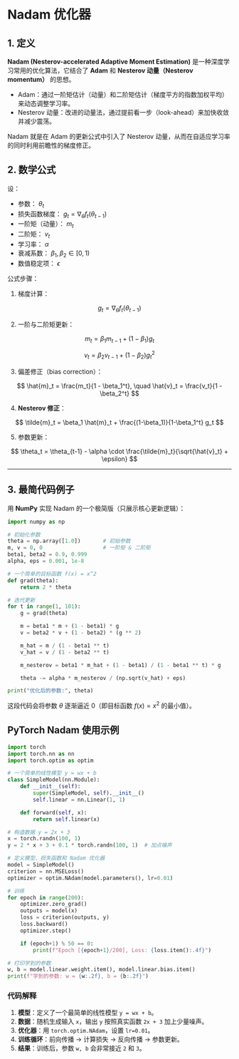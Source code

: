 # Nadam 优化器


## 1. 定义

**Nadam (Nesterov-accelerated Adaptive Moment Estimation)** 是一种深度学习常用的优化算法，它结合了 **Adam** 和 **Nesterov 动量（Nesterov momentum）** 的思想。

* Adam：通过一阶矩估计（动量）和二阶矩估计（梯度平方的指数加权平均）来动态调整学习率。
* Nesterov 动量：改进的动量法，通过提前看一步（look-ahead）来加快收敛并减少震荡。

Nadam 就是在 Adam 的更新公式中引入了 Nesterov 动量，从而在自适应学习率的同时利用前瞻性的梯度修正。


## 2. 数学公式

设：

* 参数： $\theta_t$
* 损失函数梯度： $g_t = \nabla_\theta f_t(\theta_{t-1})$
* 一阶矩（动量）： $m_t$
* 二阶矩： $v_t$
* 学习率： $\alpha$
* 衰减系数： $\beta_1, \beta_2 \in [0,1)$
* 数值稳定项： $\epsilon$

公式步骤：

1. 梯度计算：

$$
g_t = \nabla_\theta f_t(\theta_{t-1})
$$

2. 一阶与二阶矩更新：

$$
m_t = \beta_1 m_{t-1} + (1 - \beta_1) g_t
$$

$$
v_t = \beta_2 v_{t-1} + (1 - \beta_2) g_t^2
$$

3. 偏差修正（bias correction）：

$$
\hat{m}_t = \frac{m_t}{1 - \beta_1^t}, \quad \hat{v}_t = \frac{v_t}{1 - \beta_2^t}
$$

4. **Nesterov 修正**：

$$
\tilde{m}_t = \beta_1 \hat{m}_t + \frac{(1-\beta_1)}{1-\beta_1^t} g_t
$$

5. 参数更新：

$$
\theta_t = \theta_{t-1} - \alpha \cdot \frac{\tilde{m}_t}{\sqrt{\hat{v}_t} + \epsilon}
$$

---

## 3. 最简代码例子

用 **NumPy** 实现 Nadam 的一个极简版（只展示核心更新逻辑）：

```python
import numpy as np

# 初始化参数
theta = np.array([1.0])       # 初始参数
m, v = 0, 0                   # 一阶矩 & 二阶矩
beta1, beta2 = 0.9, 0.999
alpha, eps = 0.001, 1e-8

# 一个简单的目标函数 f(x) = x^2
def grad(theta):
    return 2 * theta

# 迭代更新
for t in range(1, 101):
    g = grad(theta)

    m = beta1 * m + (1 - beta1) * g
    v = beta2 * v + (1 - beta2) * (g ** 2)

    m_hat = m / (1 - beta1 ** t)
    v_hat = v / (1 - beta2 ** t)

    m_nesterov = beta1 * m_hat + (1 - beta1) / (1 - beta1 ** t) * g

    theta -= alpha * m_nesterov / (np.sqrt(v_hat) + eps)

print("优化后的参数:", theta)
```

这段代码会将参数 $\theta$ 逐渐逼近 0（即目标函数 $f(x)=x^2$ 的最小值）。

## PyTorch Nadam 使用示例

```python
import torch
import torch.nn as nn
import torch.optim as optim

# 一个简单的线性模型 y = wx + b
class SimpleModel(nn.Module):
    def __init__(self):
        super(SimpleModel, self).__init__()
        self.linear = nn.Linear(1, 1)

    def forward(self, x):
        return self.linear(x)

# 构造数据 y = 2x + 3
x = torch.randn(100, 1)
y = 2 * x + 3 + 0.1 * torch.randn(100, 1)  # 加点噪声

# 定义模型、损失函数和 Nadam 优化器
model = SimpleModel()
criterion = nn.MSELoss()
optimizer = optim.NAdam(model.parameters(), lr=0.01)

# 训练
for epoch in range(200):
    optimizer.zero_grad()
    outputs = model(x)
    loss = criterion(outputs, y)
    loss.backward()
    optimizer.step()

    if (epoch+1) % 50 == 0:
        print(f"Epoch [{epoch+1}/200], Loss: {loss.item():.4f}")

# 打印学到的参数
w, b = model.linear.weight.item(), model.linear.bias.item()
print(f"学到的参数: w = {w:.2f}, b = {b:.2f}")
```


### 代码解释

1. **模型**：定义了一个最简单的线性模型 `y = wx + b`。
2. **数据**：随机生成输入 `x`，输出 `y` 按照真实函数 `2x + 3` 加上少量噪声。
3. **优化器**：用 `torch.optim.NAdam`，设置 `lr=0.01`。
4. **训练循环**：前向传播 → 计算损失 → 反向传播 → 参数更新。
5. **结果**：训练后，参数 `w, b` 会非常接近 `2` 和 `3`。


